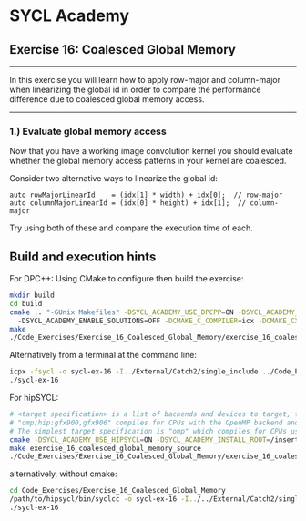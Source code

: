 # SYCL Academy

## Exercise 16: Coalesced Global Memory
---

In this exercise you will learn how to apply row-major and column-major when
linearizing the global id in order to compare the performance difference due to
coalesced global memory access.

---

### 1.) Evaluate global memory access

Now that you have a working image convolution kernel you should evaluate whether the
global memory access patterns in your kernel are coalesced.

Consider two alternative ways to linearize the global id:

```
auto rowMajorLinearId    = (idx[1] * width) + idx[0];  // row-major
auto columnMajorLinearId = (idx[0] * height) + idx[1];  // column-major
```

Try using both of these and compare the execution time of each.

## Build and execution hints

For DPC++:
Using CMake to configure then build the exercise:
```sh
mkdir build
cd build
cmake .. "-GUnix Makefiles" -DSYCL_ACADEMY_USE_DPCPP=ON -DSYCL_ACADEMY_BUILD_EXERCISES=16 
  -DSYCL_ACADEMY_ENABLE_SOLUTIONS=OFF -DCMAKE_C_COMPILER=icx -DCMAKE_CXX_COMPILER=icpx
make
./Code_Exercises/Exercise_16_Coalesced_Global_Memory/exercise_16_coalesced_global_memory_source
```
Alternatively from a terminal at the command line:
```sh
icpx -fsycl -o sycl-ex-16 -I../External/Catch2/single_include ../Code_Exercises/Exercise_16_Coalesced_Global_Memory/source.cpp
./sycl-ex-16
```

For hipSYCL:
```sh
# <target specification> is a list of backends and devices to target, for example
# "omp;hip:gfx900,gfx906" compiles for CPUs with the OpenMP backend and for AMD Vega 10 (gfx900) and Vega 20 (gfx906) GPUs using the HIP backend.
# The simplest target specification is "omp" which compiles for CPUs using the OpenMP backend.
cmake -DSYCL_ACADEMY_USE_HIPSYCL=ON -DSYCL_ACADEMY_INSTALL_ROOT=/insert/path/to/hipsycl -DHIPSYCL_TARGETS="<target specification>" ..
make exercise_16_coalesced_global_memory_source
./Code_Exercises/Exercise_16_Coalesced_Global_Memory/exercise_16_coalesced_global_memory_source
```
alternatively, without cmake:
```sh
cd Code_Exercises/Exercise_16_Coalesced_Global_Memory
/path/to/hipsycl/bin/syclcc -o sycl-ex-16 -I../../External/Catch2/single_include --hipsycl-targets="<target specification>" source.cpp
./sycl-ex-16
```
